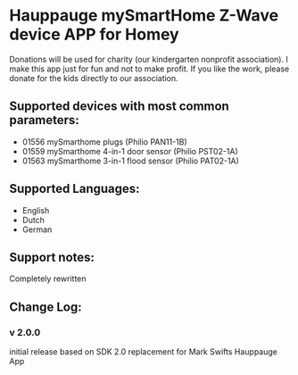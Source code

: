 # Hauppauge mySmartHome Z-Wave device APP for Homey
   
Donations will be used for charity (our kindergarten nonprofit association). 
I make this app just for fun and not to make profit.
If you like the work, please donate for the kids directly to our association.
   
## Supported devices with most common parameters:
* 01556 mySmarthome plugs (Philio PAN11-1B)
* 01559 mySmarthome 4-in-1 door sensor (Philio PST02-1A)
* 01563 mySmarthome 3-in-1 flood sensor (Philio PAT02-1A)

## Supported Languages:
* English
* Dutch
* German
   
## Support notes:
Completely rewritten
     
## Change Log:     
   
### v 2.0.0   
initial release based on SDK 2.0
replacement for Mark Swifts Hauppauge App

